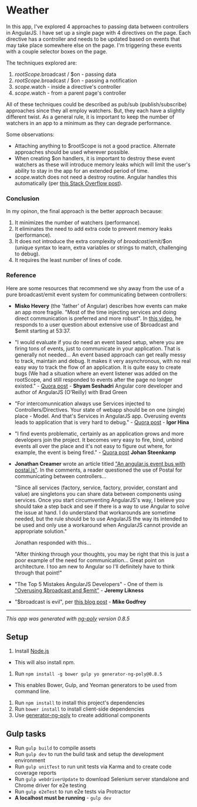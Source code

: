 # Weather

In this app, I've explored 4 approaches to passing data between controllers in AngularJS.  I have set up a single page with 4 directives on the page.  Each directive has a controller and needs to be updated based on events that may take place somewhere else on the page.  I'm triggering these events with a couple selector boxes on the page.

The techniques explored are:

1. $rootScope.$broadcast / $on - passing data
1. $rootScope.$broadcast / $on - passing a notification
1. $scope.$watch - inside a directive's controller
1. $scope.$watch - from a parent page's controller

All of these techniques could be described as pub/sub (publish/subscribe) approaches since they all employ watchers.  But, they each have a slightly different twist.  As a general rule, it is important to keep the number of watchers in an app to a minimum as they can degrade performance.

Some observations:

- Attaching anything to $rootScope is not a good practice.  Alternate approaches should be used wherever possible.
- When creating $on handlers, it is important to destroy these event watchers as these will introduce memory leaks which will limit the user's ability to stay in the app for an extended period of time.
- $scope.$watch does not need a destroy routine.  Angular handles this automatically (per [this Stack Overflow post](http://stackoverflow.com/a/25114028/3465372)).

### Conclusion

In my opinon, the final approach is the better approach because:

1. It minimizes the number of watchers (performance).
1. It eliminates the need to add extra code to prevent memory leaks (performance).
1. It does not introduce the extra complexity of $broadcast/$emit/$on (unique syntax to learn, extra variables or strings to match, challenging to debug).
1. It requires the least number of lines of code.

### Reference

Here are some resources that recommend we shy away from the use of a pure broadcast/emit event system for communicating between controllers:

  - **Misko Hevery** (the 'father' of Angular) describes how events can make an app more fragile. "Most of the time injecting services and doing direct communication is preferred and more robust".  In [this video](http://www.youtube.com/watch?v=ZhfUv0spHCY&list=TLJGdxZrHg3GcIgr_4ZzOcVQuXUhNWOOgt), he responds to a user question about extensive use of $broadcast and $emit starting at 53:37.

  - "I would evaluate if you do need an event based setup, where you are firing tons of events, just to communicate in your application. That is generally not needed... An event based approach can get really messy to track, maintain and debug. It makes it very asynchronous, with no real easy way to track the flow of an application.  It is quite easy to create bugs (We had a situation where an event listener was added on the rootScope, and still responded to events after the page no longer existed." - [Quora post](http://www.quora.com/Is-it-a-bad-practice-to-always-use-broadcast-on-on-the-rootScope-in-AngularJS) - **Shyam Seshadri** Angular core developer and author of AngularJS (O'Reilly) with Brad Green

  - "For intercomunnication always use Services injected to Controllers/Directives. Your state of webapp should be on one (single) place - Model. And that's Services in AngularJS app. Overusing events leads to application that is very hard to debug." - [Quora post](http://www.quora.com/Is-it-a-bad-practice-to-always-use-broadcast-on-on-the-rootScope-in-AngularJS) - **Igor Hina**

  - "I find events problematic, certainly as an application grows and more developers join the project. It becomes very easy to fire, bind, unbind events all over the place and it's not easy to figure out where, for example, the event is being fired." - [Quora post](http://www.quora.com/How-should-I-communicate-between-controllers-while-not-using-a-shared-service-between-them) **Johan Steenkamp**

  - **Jonathan Creamer** wrote an article titled ["An angular.js event bus with postal.js"](http://jonathancreamer.com/an-angular-event-bus-with-postal-js/).  In the comments, a reader questioned the use of Postal for communicating between controllers...

    "Since all services (factory, service, factory, provider, constant and value) are singletons you can share data between components using services. Once you start circumventing AngularJS's way, I believe you should take a step back and see if there is a way to use Angular to solve the issue at hand. I do understand that workarounds are sometime needed, but the rule should be to use AngularJS the way its intended to be used and only use a workaround when AngularJS cannot provide an appropriate solution."

    Jonathan responded with this...

    "After thinking through your thoughts, you may be right that this is just a poor example of the need for communication... Great point on architecture. I too am new to Angular so I'll definitely have to think through that point!"

  - "The Top 5 Mistakes AngularJS Developers" - One of them is ["Overusing $broadcast and $emit"](http://csharperimage.jeremylikness.com/2014/12/the-top-5-mistakes-angularjs-developers.html) - **Jeremy Likness**

  - "$broadcast is evil", per [this blog post](http://crudbetter.com/angular-share-data-between-controllers/) - **Mike Godfrey**

---

*This app was generated with [ng-poly](https://github.com/dustinspecker/generator-ng-poly/tree/v0.8.5) version 0.8.5*

## Setup
1. Install [Node.js](http://nodejs.org/)
 - This will also install npm.
1. Run `npm install -g bower gulp yo generator-ng-poly@0.8.5`
 - This enables Bower, Gulp, and Yeoman generators to be used from command line.
1. Run `npm install` to install this project's dependencies
1. Run `bower install` to install client-side dependencies
1. Use [generator-ng-poly](https://github.com/dustinspecker/generator-ng-poly) to create additional components

## Gulp tasks
- Run `gulp build` to compile assets
- Run `gulp dev` to run the build task and setup the development environment
- Run `gulp unitTest` to run unit tests via Karma and to create code coverage reports
- Run `gulp webdriverUpdate` to download Selenium server standalone and Chrome driver for e2e testing
- Run `gulp e2eTest` to run e2e tests via Protractor
 - **A localhost must be running** - `gulp dev`
